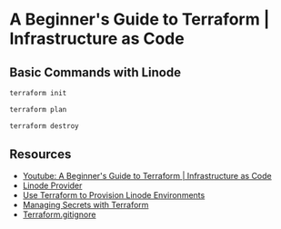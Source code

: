 # A Beginner's Guide to Terraform | Infrastructure as Code


## Basic Commands with Linode
```bash
terraform init

terraform plan

terraform destroy

```


## Resources
- [Youtube: A Beginner's Guide to Terraform | Infrastructure as Code](https://www.youtube.com/watch?v=C3ptdKC9-EQ)
- [Linode Provider](https://registry.terraform.io/providers/linode/linode/latest/docs)
- [Use Terraform to Provision Linode Environments](https://www.linode.com/docs/guides/how-to-build-your-infrastructure-using-terraform-and-linode/)
- [Managing Secrets with Terraform](https://www.linode.com/docs/guides/secrets-management-with-terraform/)
- [Terraform.gitignore](https://github.com/github/gitignore/blob/main/Terraform.gitignore)